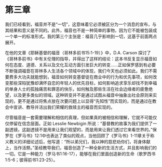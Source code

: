 # 第三章

我们已经看到，福音并不是“一切”，这意味着它必须被区分为一个消息的宣布，与其结果和意义是不同的。此外，福音也不是一种简单的事物，因为它不能被包装成一个单一的标准形式。我的第三个主张是：福音几乎影响到一切，这基于前面两点展开。

在他的文章《耶稣基督的福音（哥林多前书15:1-19）》中，D.A. Carson 探讨了《哥林多前书》中有关伦理的指导，并得出了这样的结论：这本书反复显示福音如何在态度、道德、关系以及文化互动方面引发巨大的转变……正如保罗感到有必要不断强调福音在哥林多人生活各个领域中的体现，我们今天也必须如此。我们不需要费多大功夫就能想到，福音如何转变基督徒在商业中的行为和优先事项，如何改变那些深陷犹豫却满怀自恋的年轻人的优先目标，如何影响追求享乐却找不到幸福的单身人士的孤独痛苦和罪恶的快乐，如何触及那些生活在社会边缘者的疲惫绝望，以及更多类似的领域。这种转变并不是通过试图从福音中抽象出社会原则来实现的，更不是通过将焦点放在次要问题上以显得“先知性”而实现的，而是通过在教会中宣讲、教导并活出我们荣耀的救赎主的福音而实现的。

尽管福音是一套需要理解和相信的真理，但如果真的被相信和理解，它就不可能仅仅停留在信念层面。正如 Lesslie Newbigin 所说：“基督教的故事为我们提供了一副透镜，这副透镜不是用来让我们观望的，而是用来让我们透过它来看世界的。”保罗在《罗马书》12:1中也表达了类似的观点，当他回顾了《罗马书》1-11章关于称义教义的详细论述后，他写道：“所以弟兄们，我以神的慈悲劝你们，将身体献上，当作活祭。”圣经教导我们，福音创造了一种全新的生活方式，并且影响我们的一切。它是一种能力（罗马书1:16-17），能够在我们里面创造新的生命（歌罗西书1:5-6；彼得前书1:23-25）。
